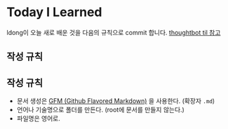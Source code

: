# Today I Learned
ldong이 오늘 새로 배운 것을 다음의 규칙으로 commit 합니다.  [thoughtbot til 참고](https://github.com/thoughtbot/til)

## 작성 규칙
## 작성 규칙
- 문서 생성은 [GFM (Github Flavored Markdown)](https://help.github.com/articles/github-flavored-markdown/) 을 사용한다. (확장자 `.md`)
- 언어나 기술명으로 폴더를 만든다. (root에 문서를 만들지 않는다.)
- 파일명은 영어로.
